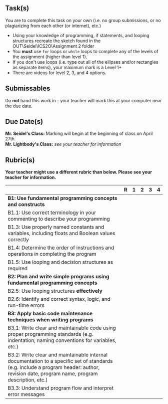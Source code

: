 
Task(s)
-------
You are to complete this task on your own (i.e. no group submissions, or no plagiarizing from each other (or internet), etc.)

* Using your knowledge of programming, if statements, and looping structures recreate the sketch found in the OUT\Seidel\ICS2O\Assignment 2 folder
* You **must** use ```for``` loops or ```while``` loops to complete any of the levels of the assignment (higher than level 1).
* If you don't use loops (i.e. type out all of the ellipses and/or rectangles as separate items), your maximum mark is a Level 1+
* There are videos for level 2, 3, and 4 options.



Submissables
------------
Do **not** hand this work in - your teacher will mark this at your computer near the due date.


Due Date(s)
----------
**Mr. Seidel's Class:** Marking will begin at the beginning of class on April 27th.  
**Mr. Lightbody's Class:** _see your teacher for information_


Rubric(s)
---------
**Your teacher might use a different rubric than below.  Please see your teacher for information.**


|                                          | R    | 1    | 2    | 3    | 4    |
| ---------------------------------------- | ---- | ---- | ---- | ---- | ---- |
| **B1: Use fundamental programming concepts and constructs** |      |      |      |      |      |
| B1.1: Use correct terminology in your commenting to describe your programming |      |      |      |      |      |
| B1.3: Use properly named constants and variables, including floats and Boolean values correctly |      |      |      |      |      |
| B1.4: Determine the order of instructions and operations in completing the program |      |      |      |      |      |
| B1.5: Use looping and decision structures as required |      |      |      |      |      |
| **B2: Plan and write simple programs using fundamental programming concepts** |      |      |      |      |      |
| B2.5: Use looping structures **effectively** |      |      |      |      |      |
| B2.6: Identify and correct syntax, logic, and run-time errors |      |      |      |      |      |
| **B3: Apply basic code maintenance techniques when writing programs** |      |      |      |      |      |
| B3.1: Write clear and maintainable code using proper programming standards (e.g. indentation; naming conventions for variables, etc.) |      |      |      |      |      |
| B3.2: Write clear and maintainable internal documentation to a specific set of standards (e.g. include a program header: author, revision date, program name, program description, etc.) |      |      |      |      |      |
| B3.3: Understand program flow and interpret error messages |      |      |      |      |      |
